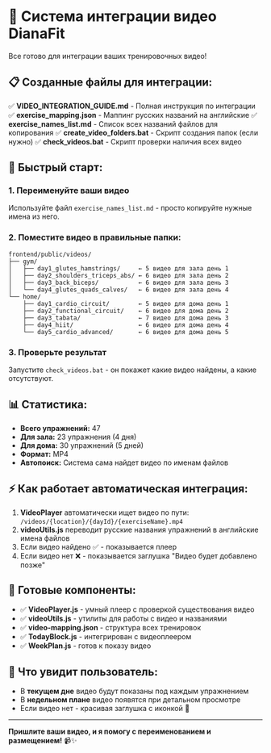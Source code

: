 # 🎥 Система интеграции видео DianaFit

Все готово для интеграции ваших тренировочных видео! 

## 📋 Созданные файлы для интеграции:

✅ **VIDEO_INTEGRATION_GUIDE.md** - Полная инструкция по интеграции
✅ **exercise_mapping.json** - Маппинг русских названий на английские
✅ **exercise_names_list.md** - Список всех названий файлов для копирования
✅ **create_video_folders.bat** - Скрипт создания папок (если нужно)
✅ **check_videos.bat** - Скрипт проверки наличия всех видео

## 🚀 Быстрый старт:

### 1. Переименуйте ваши видео
Используйте файл `exercise_names_list.md` - просто копируйте нужные имена из него.

### 2. Поместите видео в правильные папки:
```
frontend/public/videos/
├── gym/
│   ├── day1_glutes_hamstrings/     ← 5 видео для зала день 1
│   ├── day2_shoulders_triceps_abs/ ← 6 видео для зала день 2  
│   ├── day3_back_biceps/           ← 6 видео для зала день 3
│   └── day4_glutes_quads_calves/   ← 6 видео для зала день 4
└── home/
    ├── day1_cardio_circuit/        ← 5 видео для дома день 1
    ├── day2_functional_circuit/    ← 6 видео для дома день 2
    ├── day3_tabata/                ← 7 видео для дома день 3
    ├── day4_hiit/                  ← 6 видео для дома день 4
    └── day5_cardio_advanced/       ← 6 видео для дома день 5
```

### 3. Проверьте результат
Запустите `check_videos.bat` - он покажет какие видео найдены, а какие отсутствуют.

## 📊 Статистика:
- **Всего упражнений:** 47
- **Для зала:** 23 упражнения (4 дня)
- **Для дома:** 30 упражнений (5 дней)
- **Формат:** MP4
- **Автопоиск:** Система сама найдет видео по именам файлов

## ⚡ Как работает автоматическая интеграция:

1. **VideoPlayer** автоматически ищет видео по пути: `/videos/{location}/{dayId}/{exerciseName}.mp4`
2. **videoUtils.js** переводит русские названия упражнений в английские имена файлов
3. Если видео найдено ✅ - показывается плеер
4. Если видео нет ❌ - показывается заглушка "Видео будет добавлено позже"

## 🔧 Готовые компоненты:

- ✅ **VideoPlayer.js** - умный плеер с проверкой существования видео
- ✅ **videoUtils.js** - утилиты для работы с видео и названиями  
- ✅ **video-mapping.json** - структура всех тренировок
- ✅ **TodayBlock.js** - интегрирован с видеоплеером
- ✅ **WeekPlan.js** - готов к показу видео

## 📱 Что увидит пользователь:

- В **текущем дне** видео будут показаны под каждым упражнением
- В **недельном плане** видео появятся при детальном просмотре
- Если видео нет - красивая заглушка с иконкой 🎥

---

**Пришлите ваши видео, и я помогу с переименованием и размещением!** 📹✨
